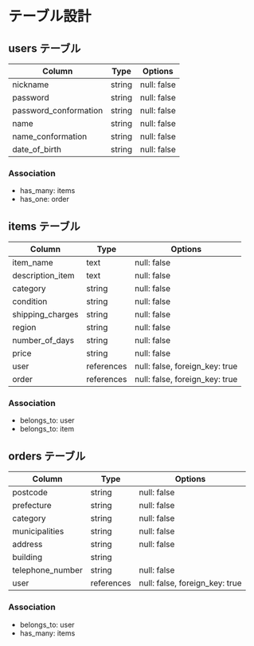 # テーブル設計

## users テーブル

| Column                | Type   | Options     |
| --------------------- | ------ | ----------- |
| nickname              | string | null: false |
| password              | string | null: false |
| password_conformation | string | null: false |
| name                  | string | null: false |
| name_conformation     | string | null: false |
| date_of_birth         | string | null: false |

### Association

- has_many: items
- has_one: order

## items テーブル

| Column                | Type       | Options                        |
| --------------------- | ---------- | ------------------------------ |
| item_name             | text       | null: false                    |
| description_item      | text       | null: false                    |
| category              | string     | null: false                    |
| condition             | string     | null: false                    |
| shipping_charges      | string     | null: false                    |
| region                | string     | null: false                    |
| number_of_days        | string     | null: false                    |
| price                 | string     | null: false                    |
| user                  | references | null: false, foreign_key: true |
| order                 | references | null: false, foreign_key: true |

### Association

- belongs_to: user
- belongs_to: item

## orders テーブル

| Column                | Type       | Options                        |
| --------------------- | ---------- | ------------------------------ |
| postcode              | string     | null: false                    |
| prefecture            | string     | null: false                    |
| category              | string     | null: false                    |
| municipalities        | string     | null: false                    |
| address               | string     | null: false                    |
| building              | string     |                                |
| telephone_number      | string     | null: false                    |
| user                  | references | null: false, foreign_key: true |

### Association

- belongs_to: user
- has_many: items



